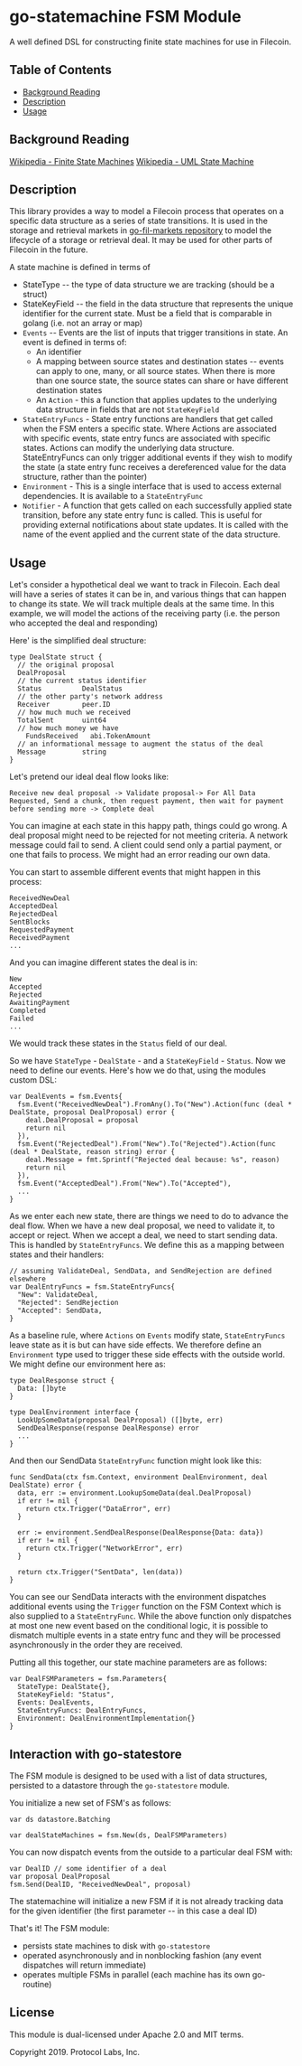 # go-statemachine FSM Module

A well defined DSL for constructing finite state machines for use in Filecoin.


## Table of Contents

* [Background Reading](./README.md#background-reading)
* [Description](./README.md#description)
* [Usage](./README.md#usage)

## Background Reading

[Wikipedia - Finite State Machines](https://en.wikipedia.org/wiki/Finite-state_machine)
[Wikipedia - UML State Machine](https://en.wikipedia.org/wiki/UML_state_machine)

## Description

This library provides a way to model a Filecoin process that operates on a specific data structure as a series of state transitions. It is used in the storage and retrieval markets in [go-fil-markets repository](https://github.com/filecoin-project/go-fil-markets) to model the lifecycle of a storage or retrieval deal. It may be used for other parts of Filecoin in the future.

A state machine is defined in terms of

- StateType -- the type of data structure we are tracking (should be a struct)
- StateKeyField -- the field in the data structure that represents the unique identifier for the current state. Must be a field that is comparable in golang (i.e. not an array or map)
- `Events` -- Events are the list of inputs that trigger transitions in state. An event is defined in terms of:
  - An identifier
  - A mapping between source states and destination states -- events can apply to one, many, or all source states. When there is more than one source state, the source states can share or have different destination states
  - An `Action` - this a function that applies updates to the underlying data structure in fields that are not `StateKeyField`
- `StateEntryFuncs` - State entry functions are handlers that get called when the FSM enters a specific state. Where Actions are associated with specific events, state entry funcs are associated with specific states. Actions can modify the underlying data structure. StateEntryFuncs can only trigger additional events if they wish to modify the state (a state entry func receives a dereferenced value for the data structure, rather than the pointer)
- `Environment` - This is a single interface that is used to access external dependencies. It is available to a `StateEntryFunc`
- `Notifier` - A function that gets called on each successfully applied state transition, before any state entry func is called. This is useful for providing external notifications about state updates. It is called with the name of the event applied and the current state of the data structure.

## Usage

Let's consider a hypothetical deal we want to track in Filecoin. Each deal will have a series of states it can be in, and various things that can happen to change its state. We will track multiple deals at the same time. In this example, we will model the actions of the receiving party (i.e. the person who accepted the deal and responding)

Here' is the simplified deal structure:

```golang
type DealState struct {
  // the original proposal
  DealProposal
  // the current status identifier
  Status          DealStatus
  // the other party's network address
  Receiver        peer.ID
  // how much much we received
  TotalSent       uint64
  // how much money we have
	FundsReceived   abi.TokenAmount
  // an informational message to augment the status of the deal
  Message         string
}
```

Let's pretend our ideal deal flow looks like:

```
Receive new deal proposal -> Validate proposal-> For All Data Requested, Send a chunk, then request payment, then wait for payment before sending more -> Complete deal
```

You can imagine at each state in this happy path, things could go wrong. A deal proposal might need to be rejected for not meeting criteria. A network message could fail to send. A client could send only a partial payment, or one that fails to process. We might had an error reading our own data.

You can start to assemble different events that might happen in this process:

```
ReceivedNewDeal
AcceptedDeal
RejectedDeal
SentBlocks
RequestedPayment
ReceivedPayment
...
```

And you can imagine different states the deal is in:

```
New
Accepted
Rejected
AwaitingPayment
Completed
Failed
...
```

We would track these states in the `Status` field of our deal.

So we have `StateType` - `DealState` - and a `StateKeyField` - `Status`. Now we need to define our events. Here's how we do that, using the modules custom DSL:

```golang
var DealEvents = fsm.Events{
  fsm.Event("ReceivedNewDeal").FromAny().To("New").Action(func (deal * DealState, proposal DealProposal) error {
    deal.DealProposal = proposal
    return nil
  }),
  fsm.Event("RejectedDeal").From("New").To("Rejected").Action(func (deal * DealState, reason string) error {
    deal.Message = fmt.Sprintf("Rejected deal because: %s", reason)
    return nil
  }),
  fsm.Event("AcceptedDeal").From("New").To("Accepted"),
  ...
}
```

As we enter each new state, there are things we need to do to advance the deal flow. When we have a new deal proposal, we need to validate it, to accept or reject. When we accept a deal, we need to start sending data. This is handled by `StateEntryFuncs`. We define this as a mapping between states and their handlers:

```golang
// assuming ValidateDeal, SendData, and SendRejection are defined elsewhere
var DealEntryFuncs = fsm.StateEntryFuncs{
  "New": ValidateDeal,
  "Rejected": SendRejection
  "Accepted": SendData,
}
```

As a baseline rule, where `Actions` on `Events` modify state, `StateEntryFuncs` leave state as it is but can have side effects. We therefore define an `Environment` type used to trigger these side effects with the outside world. We might define our environment here as:

```golang
type DealResponse struct {
  Data: []byte
}

type DealEnvironment interface {
  LookUpSomeData(proposal DealProposal) ([]byte, err)
  SendDealResponse(response DealResponse) error
  ...
}
```

And then our SendData `StateEntryFunc` function might look like this:

```golang
func SendData(ctx fsm.Context, environment DealEnvironment, deal DealState) error {
  data, err := environment.LookupSomeData(deal.DealProposal)
  if err != nil {
    return ctx.Trigger("DataError", err)
  }

  err := environment.SendDealResponse(DealResponse{Data: data})
  if err != nil {
    return ctx.Trigger("NetworkError", err)
  }

  return ctx.Trigger("SentData", len(data))
}
```

You can see our SendData interacts with the environment dispatches additional events using the `Trigger` function on the FSM Context which is also supplied to a `StateEntryFunc`. While the above function only dispatches at most one new event based on the conditional logic, it is possible to dismatch multiple events in a state entry func and they will be processed asynchronously in the order they are received.

Putting all this together, our state machine parameters are as follows:

```golang
var DealFSMParameters = fsm.Parameters{
  StateType: DealState{},
  StateKeyField: "Status",
  Events: DealEvents,
  StateEntryFuncs: DealEntryFuncs,
  Environment: DealEnvironmentImplementation{}
}
```

## Interaction with go-statestore

The FSM module is designed to be used with a list of data structures, persisted to a datastore through the `go-statestore` module.

You initialize a new set of FSM's as follows:

```golang
var ds datastore.Batching

var dealStateMachines = fsm.New(ds, DealFSMParameters)
```

You can now dispatch events from the outside to a particular deal FSM with:

```golang
var DealID // some identifier of a deal
var proposal DealProposal
fsm.Send(DealID, "ReceivedNewDeal", proposal)
```

The statemachine will initialize a new FSM if it is not already tracking data for the given identifier (the first parameter -- in this case a deal ID)

That's it! The FSM module:

- persists state machines to disk with `go-statestore`
- operated asynchronously and in nonblocking fashion (any event dispatches will return immediate)
- operates multiple FSMs in parallel (each machine has its own go-routine)

## License

This module is dual-licensed under Apache 2.0 and MIT terms.

Copyright 2019. Protocol Labs, Inc.
